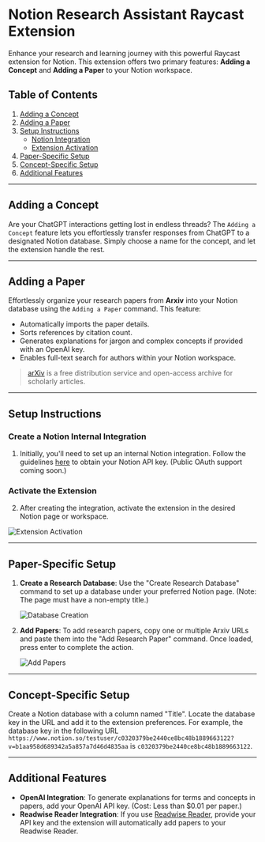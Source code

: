 # Notion Research Assistant Raycast Extension

Enhance your research and learning journey with this powerful Raycast extension for Notion. This extension offers two primary features: **Adding a Concept** and **Adding a Paper** to your Notion workspace.

## Table of Contents

1. [Adding a Concept](#adding-a-concept)
2. [Adding a Paper](#adding-a-paper)
3. [Setup Instructions](#setup-instructions)
   - [Notion Integration](#create-a-notion-internal-integration)
   - [Extension Activation](#activate-the-extension)
4. [Paper-Specific Setup](#paper-specific-setup)
5. [Concept-Specific Setup](#concept-specific-setup)
6. [Additional Features](#additional-features)

---

## Adding a Concept

Are your ChatGPT interactions getting lost in endless threads? The `Adding a Concept` feature lets you effortlessly transfer responses from ChatGPT to a designated Notion database. Simply choose a name for the concept, and let the extension handle the rest.

---

## Adding a Paper

Effortlessly organize your research papers from **Arxiv** into your Notion database using the `Adding a Paper` command. This feature:

- Automatically imports the paper details.
- Sorts references by citation count.
- Generates explanations for jargon and complex concepts if provided with an OpenAI key.
- Enables full-text search for authors within your Notion workspace.

> [arXiv](https://arxiv.org/) is a free distribution service and open-access archive for scholarly articles.

---

## Setup Instructions

### Create a Notion Internal Integration

1. Initially, you'll need to set up an internal Notion integration. Follow the guidelines [here](https://developers.notion.com/docs/authorization) to obtain your Notion API key. (Public OAuth support coming soon.)

### Activate the Extension

2. After creating the integration, activate the extension in the desired Notion page or workspace.

![Extension Activation](https://github.com/razgaon/raycast-notion-research/assets/43913869/86dfeb46-4a3b-4285-a001-7098ba3dacd8)

---

## Paper-Specific Setup

1. **Create a Research Database**: Use the "Create Research Database" command to set up a database under your preferred Notion page. (Note: The page must have a non-empty title.)

   ![Database Creation](https://github.com/razgaon/raycast-notion-research/assets/43913869/f66f7275-eb22-43f7-8270-c7d982cf59d1)

2. **Add Papers**: To add research papers, copy one or multiple Arxiv URLs and paste them into the "Add Research Paper" command. Once loaded, press enter to complete the action.

   ![Add Papers](https://github.com/razgaon/raycast-notion-research/assets/43913869/03d514c0-999e-4844-b4dc-d49403c7a74c)

---

## Concept-Specific Setup

Create a Notion database with a column named "Title". Locate the database key in the URL and add it to the extension preferences. For example, the database key in the following URL `https://www.notion.so/testuser/c0320379be2440ce8bc48b1889663122?v=b1aa958d689342a5a857a7d46d4835aa` is `c0320379be2440ce8bc48b1889663122`.

---

## Additional Features

- **OpenAI Integration**: To generate explanations for terms and concepts in papers, add your OpenAI API key. (Cost: Less than $0.01 per paper.)
- **Readwise Reader Integration**: If you use [Readwise Reader](https://readwise.io/read), provide your API key and the extension will automatically add papers to your Readwise Reader.
